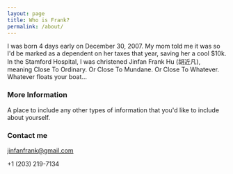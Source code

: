 ```yaml
---
layout: page
title: Who is Frank?
permalink: /about/
---
```


I was born 4 days early on December 30, 2007. My mom told me it was so I'd be marked as a dependent on her taxes that year, saving her a cool $10k. In the Stamford Hospital, I was christened Jinfan Frank Hu (胡近凡), meaning Close To Ordinary. Or Close To Mundane. Or Close To Whatever. Whatever floats your boat...

### More Information

A place to include any other types of information that you'd like to include about yourself.

### Contact me

[jinfanfrank@gmail.com](mailto:jinfanfrank@gmail.com)

+1 (203) 219-7134
